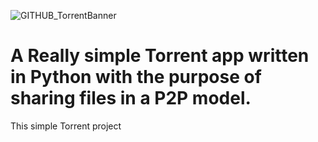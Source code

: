 ![GITHUB_TorrentBanner](https://github.com/dayeya/File-sharing-Torrent/assets/129618322/3c60b90f-9dcd-45d7-8faa-6a06313e3149)

# A Really simple Torrent app written in Python with the purpose of sharing files in a P2P model.

This simple Torrent project 
